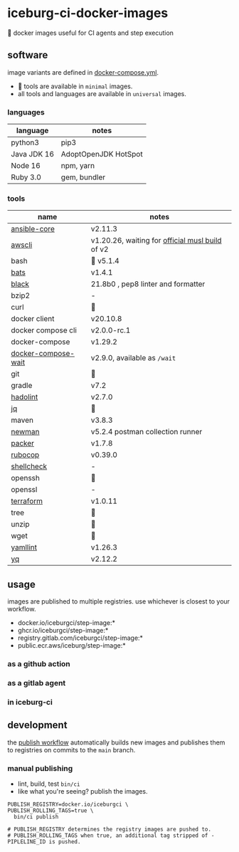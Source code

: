 # iceburg-ci-docker-images
:rocket: docker images useful for CI agents and step execution

## software

image variants are defined in [docker-compose.yml](docker-compose.yml).
* :ox: tools are available in `minimal` images.
* all tools and languages are available in `universal` images.

### languages

language | notes
--- | ---
python3 | pip3
Java JDK 16 | AdoptOpenJDK HotSpot
Node 16 | npm, yarn
Ruby 3.0 | gem, bundler

### tools

name | notes
--- | ---
[ansible-core](https://github.com/ansible/ansible) | v2.11.3
[awscli](https://github.com/aws/aws-cli) | v1.20.26, waiting for [official musl build](https://github.com/aws/aws-cli/issues/4685) of v2
bash | :ox: v5.1.4
[bats](https://github.com/bats-core/bats-core) | v1.4.1
[black](https://github.com/psf/black) | 21.8b0 , pep8 linter and formatter
bzip2 | -
curl | :ox:
docker client | v20.10.8
docker compose cli | v2.0.0-rc.1
docker-compose | v1.29.2
[docker-compose-wait](https://github.com/ufoscout/docker-compose-wait) | v2.9.0, available as `/wait`
git | :ox:
gradle | v7.2
[hadolint](https://github.com/hadolint/hadolint) | v2.7.0
[jq](https://stedolan.github.io/jq/) | :ox:
maven | v3.8.3
[newman](https://github.com/postmanlabs/newman) | v5.2.4 postman collection runner
[packer](https://www.packer.io/) | v1.7.8
[rubocop](https://rubocop.org/) | v0.39.0
[shellcheck](https://github.com/koalaman/shellcheck) | -
openssh | :ox:
openssl | -
[terraform](https://www.terraform.io/) | v1.0.11
tree | :ox:
unzip | :ox:
wget | :ox:
[yamllint](https://github.com/adrienverge/yamllint) | v1.26.3
[yq](https://pypi.org/project/yq) | v2.12.2

## usage

images are published to multiple registries. use whichever is closest to your workflow.

* docker.io/iceburgci/step-image:*
* ghcr.io/iceburgci/step-image:*
* registry.gitlab.com/iceburgci/step-image:*
* public.ecr.aws/iceburg/step-image:*

### as a github action

### as a gitlab agent

### in iceburg-ci

## development

the [publish workflow](.github/workflows/github-actions-publish.yml) automatically builds new images and publishes them to registries on commits to the `main` branch.

### manual publishing

* lint, build, test `bin/ci`
* like what you're seeing? publish the images.

```
PUBLISH_REGISTRY=docker.io/iceburgci \
PUBLISH_ROLLING_TAGS=true \
  bin/ci publish

# PUBLISH_REGISTRY determines the registry images are pushed to.
# PUBLISH_ROLLING_TAGS when true, an additional tag stripped of -PIPLELINE_ID is pushed.
```
